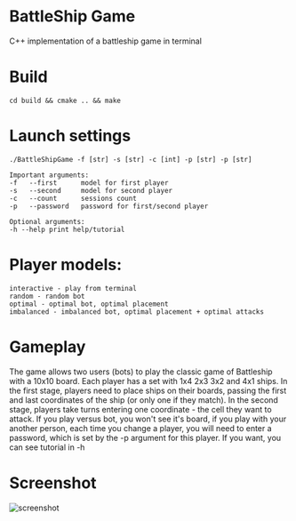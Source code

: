 # BattleShip Game

C++ implementation of a battleship game in terminal

# Build
    cd build && cmake .. && make
# Launch settings
    ./BattleShipGame -f [str] -s [str] -c [int] -p [str] -p [str] 

    Important arguments:
    -f   --first      model for first player
    -s   --second     model for second player
    -c   --count      sessions count
    -p   --password   password for first/second player

    Optional arguments:
    -h --help print help/tutorial
# Player models: 
    interactive - play from terminal
    random - random bot
    optimal - optimal bot, optimal placement
    imbalanced - imbalanced bot, optimal placement + optimal attacks

# Gameplay
The game allows two users (bots) to play the classic game of Battleship with a 10x10 board.
Each player has a set with 1x4 2x3 3x2 and 4x1 ships.
In the first stage, players need to place ships on their boards, passing the first and last coordinates of the ship (or only one if they match).
In the second stage, players take turns entering one coordinate - the cell they want to attack.
If you play versus bot, you won't see it's board, if you play with your another person, each time you change a player, 
you will need to enter a password, which is set by the -p argument for this player.
If you want, you can see tutorial in -h

# Screenshot
![screenshot](https://raw.githubusercontent.com/okm-lab/engnr-nsu-cpp-2021/lab5/5/Images/bs_demo.jpeg)